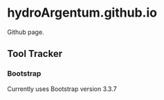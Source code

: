 # hydroArgentum.github.io
Github page.

## Tool Tracker

### Bootstrap
Currently uses Bootstrap version 3.3.7
